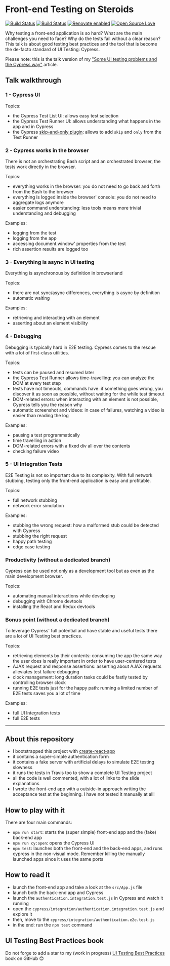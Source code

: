# Front-end Testing on Steroids

[![Build Status](https://travis-ci.com/NoriSte/frontend-testing-on-steroids.svg?branch=master)](https://travis-ci.com/NoriSte/frontend-testing-on-steroids)
[![Build
Status](https://img.shields.io/badge/build%20cron-weekly-44cc11.svg)](https://travis-ci.com/NoriSte/frontend-testing-on-steroids)
[![Renovate enabled](https://img.shields.io/badge/renovate-enabled-brightgreen.svg)](https://renovatebot.com/)
[![Open Source Love](https://badges.frapsoft.com/os/mit/mit.svg?v=102)](https://github.com/ellerbrock/open-source-badge/)

Why testing a front-end application is so hard? What are the main challenges you need to face? Why do the tests fail without a clear reason?
This talk is about good testing best practices and the tool that is become the de-facto standard of UI Testing: Cypress.

Please note: this is the talk version of my ["Some UI testing problems and the Cypress way"](https://dev.to/noriste/some-ui-testing-problems-and-the-cypress-way-1167) article.

## Talk walkthrough

### 1 - Cypress UI

Topics:

- the Cypress Test List UI: allows easy test selection
- the Cypress Test Runner UI: allows understanding what happens in the app and in Cypress
- the Cypress [skip-and-only plugin](https://github.com/bahmutov/cypress-skip-and-only-ui): allows to add `skip` and `only` from the Test Runner

### 2 - Cypress works in the browser

There is not an orchestrating Bash script and an orchestrated browser, the tests work directly in the browser.

Topics:

- everything works in the browser: you do not need to go back and forth from the Bash to the browser
- everything is logged inside the browser' console: you do not need to aggregate logs anymore
- easier command understanding: less tools means more trivial understanding and debugging

Examples:

- logging from the test
- logging from the app
- accessing document.window' properties from the test
- rich assertion results are logged too

### 3 - Everything is async in UI testing

Everything is asynchronous by definition in browserland

Topics:

- there are not sync/async differences, everything is async by definition
- automatic waiting

Examples:

- retrieving and interacting with an element
- asserting about an element visibility

### 4 - Debugging

Debugging is typically hard in E2E testing. Cypress comes to the rescue with a lot of first-class utilities.

Topics:

- tests can be paused and resumed later
- the Cypress Test Runner allows time-travelling: you can analyze the DOM at every test step
- tests have not timeouts, commands have: if something goes wrong, you discover it as soon as possible, without waiting for the while test timeout
- DOM-related errors: when interacting with an element is not possible, Cypress tells you the reason why
- automatic screenshot and videos: in case of failures, watching a video is easier than reading the log

Examples:

- pausing a test programmatically
- time travelling in action
- DOM-related errors with a fixed div all over the contents
- checking failure video

### 5 - UI Integration Tests

E2E Testing is not so important due to its complexity. With full network stubbing, testing only the front-end application is easy and profitable.

Topics:

- full network stubbing
- network error simulation

Examples:

- stubbing the wrong request: how a malformed stub could be detected with Cypress
- stubbing the right request
- happy path testing
- edge case testing

### Productivity (without a dedicated branch)

Cypress can be used not only as a development tool but as even as the main development browser.

Topics:

- automating manual interactions while developing
- debugging with Chrome devtools
- installing the React and Redux devtools

### Bonus point (without a dedicated branch)

To leverage Cypress' full potential and have stable and useful tests there are a lot of UI Testing best practices.

Topics:

- retrieving elements by their contents: consuming the app the same way the user does is really important in order to have user-centered tests
- AJAX request and response assertions: asserting about AJAX requests alleviates test failure debugging
- clock management: long duration tasks could be fastly tested by controlling browser clock
- running E2E tests just for the happy path: running a limited number of E2E tests saves you a lot of time

Examples:

- full UI Integration tests
- full E2E tests

---

## About this repository

- I bootstrapped this project with [create-react-app](https://facebook.github.io/create-react-app/docs/getting-started)
- it contains a super-simple authentication form
- it contains a fake server with artificial delays to simulate E2E testing slowness
- it runs the tests in Travis too to show a complete UI Testing project
- all the code is well commented, with a lot of links to the slide explanations
- I wrote the front-end app with a outside-in approach writing the acceptance test at the beginning.
  I have not tested it manually at all!

## How to play with it

There are four main commands:

- `npm run start`: starts the (super simple) front-end app and the (fake) back-end app
- `npm run cy:open`: opens the Cypress UI
- `npm test`: launches both the front-end and the back-end apps, and runs cypress in the non-visual
  mode. Remember killing the manually launched apps since it uses the same ports

## How to read it

- launch the front-end app and take a look at the `src/App.js` file
- launch both the back-end app and Cypress
- launch the `authentication.integration.test.js` in Cypress and watch it running
- open the `cypress/integration/authentication.integration.test.js` and explore it
- then, move to the `cypress/integration/authentication.e2e.test.js`
- in the end: run the `npm test` command

## UI Testing Best Practices book

Do not forge to add a star to my (work in progress) [UI Testing Best
Practices](https://github.com/NoriSte/ui-testing-best-practices) book on GitHub 😊
